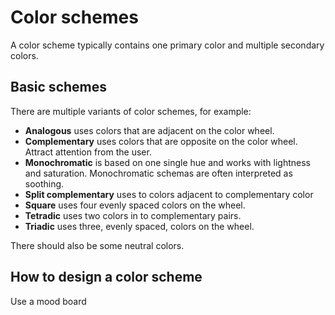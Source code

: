 # Color schemes

A color scheme typically contains one primary color and multiple secondary
colors.

## Basic schemes

There are multiple variants of color schemes, for example:

- **Analogous** uses colors that are adjacent on the color wheel.
- **Complementary** uses colors that are opposite on the color wheel. Attract
  attention from the user.
- **Monochromatic** is based on one single hue and works with lightness and
  saturation. Monochromatic schemas are often interpreted as soothing.
- **Split complementary** uses to colors adjacent to complementary color
- **Square** uses four evenly spaced colors on the wheel.
- **Tetradic** uses two colors in to complementary pairs.
- **Triadic** uses three, evenly spaced, colors on the wheel.

There should also be some neutral colors.

## How to design a color scheme

Use a mood board
